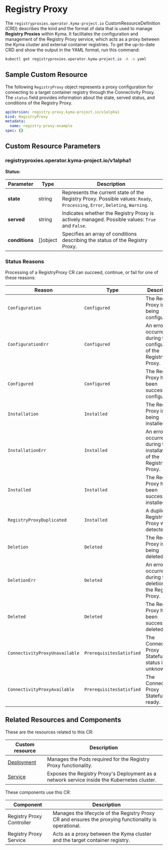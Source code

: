 # Registry Proxy

The `registryproxies.operator.kyma-project.io` CustomResourceDefinition (CRD) describes the kind and the format of data that is used to manage **Registry Proxies** within Kyma. It facilitates the configuration and management of the Registry Proxy service, which acts as a proxy between the Kyma cluster and external container registries. To get the up-to-date CRD and show the output in the YAML format, run this command:

```bash
kubectl get registryproxies.operator.kyma-project.io -A -o yaml
```

## Sample Custom Resource

The following `RegistryProxy` object represents a proxy configuration for connecting to a target container registry through the Connectivity Proxy. The `status` field provides information about the state, served status, and conditions of the Registry Proxy.
```yaml
apiVersion: registry-proxy.kyma-project.io/v1alpha1
kind: RegistryProxy
metadata:
  name: registry-proxy-example
spec: {}
```

## Custom Resource Parameters
<!-- TABLE-START -->
### registryproxies.operator.kyma-project.io/v1alpha1

**Status:**

| Parameter | Type | Description |
| ---- | ----------- | ---- |
| **state**                | string   | Represents the current state of the Registry Proxy. Possible values: `Ready`, `Processing`, `Error`, `Deleting`, `Warning`. |
| **served**               | string   | Indicates whether the Registry Proxy is actively managed. Possible values: `True` and `False`.     |
| **conditions**           | \[\]object | Specifies an array of conditions describing the status of the Registry Proxy.                  |

<!-- TABLE-END -->

### Status Reasons

Processing of a RegistryProxy CR can succeed, continue, or fail for one of these reasons:

| Reason                        | Type                 | Description                                                                                     |
|-------------------------------| -------------------- | ----------------------------------------------------------------------------------------------- |
| `Configuration`               | `Configured` | The Registry Proxy is being configured.                      |
| `ConfigurationErr`           | `Configured` | An error occurred during the configuration of the Registry Proxy.|
| `Configured`            | `Configured` | The Registry Proxy has been successfully configured.                                          |
| `Installation`             | `Installed` | The Registry Proxy is being installed.                                                        |
| `InstallationErr` | `Installed`    | An error occurred during the installation of the Registry Proxy.                             |
| `Installed` | `Installed`    | The Registry Proxy has been successfully installed.                                          |
| `RegistryProxyDuplicated`      | `Installed`    | A duplicate Registry Proxy was detected.                                                 |
| `Deletion`   | `Deleted`    | The Registry Proxy is being deleted.                                                       |
| `DeletionErr`             | `Deleted`    | An error occurred during the deletion of the Registry Proxy.                                           |
| `Deleted`             | `Deleted`    | The Registry Proxy has been successfully deleted.                                        |
| `ConnectivityProxyUnavailable` | `PrerequisitesSatisfied`    | The Connectivity Proxy StatefulSet status is unknown.                                       |
| `ConnectivityProxyAvailable`   | `PrerequisitesSatisfied`    | The Connectivity Proxy StatefulSet is ready.                                       |

## Related Resources and Components

These are the resources related to this CR:

| Custom resource                                                                                              | Description                                                                                 |
| ----------------------------------------------------------------------------------------------------- |---------------------------------------------------------------------------------------------|
| [Deployment](https://kubernetes.io/docs/concepts/workloads/controllers/deployment/)                   | Manages the Pods required for the Registry Proxy functionality.                             |
| [Service](https://kubernetes.io/docs/concepts/services-networking/service/)                           | Exposes the Registry Proxy's Deployment as a network service inside the Kubernetes cluster. |

These components use this CR:

| Component           | Description                                                                                            |
|---------------------|--------------------------------------------------------------------------------------------------------|
| Registry Proxy Controller | Manages the lifecycle of the Registry Proxy CR and ensures the proxying functionality is operational.  |
| Registry Proxy Service | Acts as a proxy between the Kyma cluster and the target container registry.                            |
